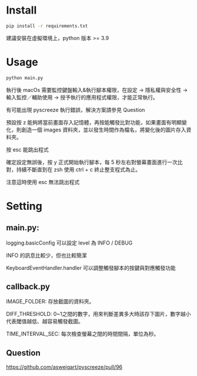 # Install
```zsh
pip install -r requirements.txt
```
建議安裝在虛擬環境上，python 版本 >= 3.9

# Usage
```zsh
python main.py
```
執行後 macOs 需要監控鍵盤輸入&執行腳本權限，在設定 &rarr; 隱私權與安全性 &rarr; 輸入監控／輔助使用 &rarr; 授予執行的應用程式權限，才能正常執行。

有可能出現 pyscreeze 執行錯誤，解決方案請參見 Question

預設按 z 能夠將當前畫面存入記憶體，再按能觸發比對功能，如果畫面有明顯變化，則創造一個 images 資料夾，並以發生時間作為檔名，將變化後的圖片存入資料夾。

按 esc 能跳出程式

確定設定無誤後，按 y 正式開始執行腳本，每 5 秒左右對螢幕畫面進行一次比對，持續不斷直到在 zsh 使用 ctrl + c 終止整支程式為止。

注意這時使用 esc 無法跳出程式

# Setting

## main.py:

logging.basicConfig 可以設定 level 為 INFO / DEBUG

INFO 的訊息比較少，但也比較簡潔

KeyboardEventHandler.handler 可以調整觸發腳本的按鍵與對應觸發功能

## callback.py

IMAGE_FOLDER: 存放截圖的資料夾。

DIFF_THRESHOLD: 0~1之間的數字，用來判斷差異多大時該存下圖片，數字越小代表閾值越低、越容易觸發截圖。

TIME_INTERVAL_SEC: 每次檢查螢幕之間的時間間隔，單位為秒。

## Question
https://github.com/asweigart/pyscreeze/pull/96
